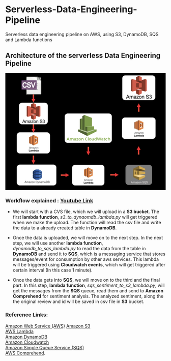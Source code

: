 # Serverless-Data-Engineering-Pipeline
Serverless data engineering pipeline on AWS, using S3, DynamoDB, SQS and Lambda functions

## Architecture of the serverless Data Engineering Pipeline

<img src="Data_engineering_architecture.png"
     alt="Markdown Monster icon"
     width="800"
     align="center"
     style="float: center; margin-right: 10px;" />


### Workflow explained :  [Youtube Link]()

* We will start with a CVS file, which we will upload in a **S3 bucket**. The first **lambda function**, *s3_to_dynaomdb_lambda.py*  will get triggered when we make the upload. The function will read the csv file and write the data to a already created table in **DynamoDB**.

* Once the data is uploaded, we will move on to the next step. In the next step, we will use another **lambda function**, *dynamodb_to_sqs_lambda.py* to read the data from the table in **DynamoDB** and send it to **SQS**, which is a messaging service that stores messages/event for consumption by other aws services. This lambda will be triggered using **Cloudwatch events**, which will get triggered after certain interval (In this case 1 minute). 

* Once the data gets into **SQS**, we will move on to the third and the final part. In this step, **lambda function**, *sqs_sentiment_to_s3_lambda.py*, will get the messages from the **SQS** queue, read them and send to **Amazon Comprehend** for sentiment analysis. The analyzed sentiment, along the the original review and id will be saved in csv file in **S3** bucket. 

### Reference Links: 

[Amazon Web Service (AWS)](https://aws.amazon.com)
[Amazon S3](https://aws.amazon.com/s3/)   
[AWS Lambda](https://aws.amazon.com/lambda/)    
[Amazon DynamoDB](https://aws.amazon.com/dynamodb/)    
[Amazon Cloudwatch](https://aws.amazon.com/cloudwatch/)    
[Amazon Simple Queue Service (SQS)](https://aws.amazon.com/sqs/)   
[AWS Comprehend](https://aws.amazon.com/comprehend/). 
